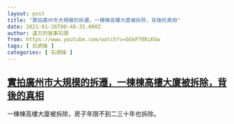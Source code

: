 ```yaml
---
layout: post
title: "實拍廣州市大規模的拆遷，一棟棟高樓大廈被拆除，背後的真相"
date: 2021-01-26T00:48:33.000Z
author: 遠方的故事石頭
from: https://www.youtube.com/watch?v=bGkP70RiKGw
tags: [ 石炳锋 ]
categories: [ 石炳锋 ]
---
```

<!--1611622113000-->
[實拍廣州市大規模的拆遷，一棟棟高樓大廈被拆除，背後的真相](https://www.youtube.com/watch?v=bGkP70RiKGw)
------

<div>
一棟棟高樓大廈被拆除，房子年限不到二三十年也拆除。
</div>
